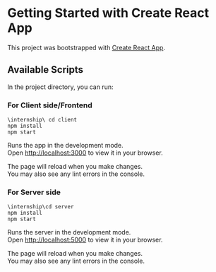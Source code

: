 # Getting Started with Create React App

This project was bootstrapped with [Create React App](https://github.com/facebook/create-react-app).

## Available Scripts

In the project directory, you can run:

### For Client side/Frontend
 `\internship\ cd client `\
 `npm install`\
 `npm start`

Runs the app in the development mode.\
Open [http://localhost:3000](http://localhost:3000) to view it in your browser.

The page will reload when you make changes.\
You may also see any lint errors in the console.

### For Server side
 `\internship\cd server`\
 `npm install`\
 `npm start`

Runs the server  in the development mode.\
Open [http://localhost:5000](http://localhost:5000) to view it in your browser.

The page will reload when you make changes.\
You may also see any lint errors in the console.


